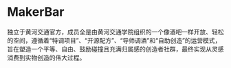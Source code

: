 # MakerBar

独立于黄河交通官方，成员全是由黄河交通学院组织的一个像酒吧一样开放、轻松的空间，遵循着“特调项目”、“开源配方”、“导师调酒”和“自助创造”的运营模式，旨在塑造一个平等、自由、鼓励碰撞且充满归属感的创造者社群，最终实现从灵感消费到实物创造的伟大过程。
